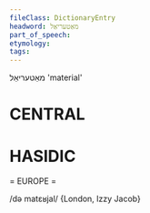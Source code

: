 ```yaml
---
fileClass: DictionaryEntry
headword: מאַטעריאַל
part_of_speech: 
etymology: 
tags: 
---
```

מאַטעריאַל
'material'

CENTRAL
========

HASIDIC
=======
= EUROPE = 

/də matɛʁjal/ {London, Izzy Jacob}
